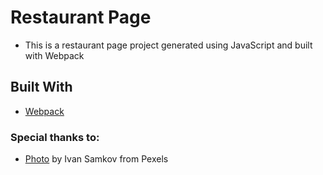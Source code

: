 # Restaurant Page
- This is a restaurant page project generated using JavaScript and built with Webpack

## Built With
* [Webpack](https://webpack.js.org/)

### Special thanks to: 
* [Photo](https://www.pexels.com/photo/sushi-on-plates-8951297/) by Ivan Samkov from Pexels